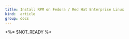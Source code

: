 ```yaml
---
title: Install RPM on Fedora / Red Hat Enterprise Linux
kind:  article
group: docs
---
```


<%= $NOT_READY %>

